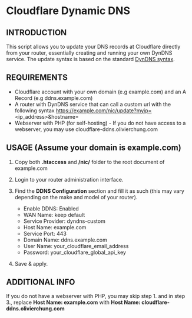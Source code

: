 # Cloudflare Dynamic DNS

## INTRODUCTION
This script allows you to update your DNS records at Cloudflare directly from your router, essentially creating and running your own DynDNS service. The update syntax is based on the standard [DynDNS syntax](https://help.dyn.com/remote-access-api/perform-update/).

## REQUIREMENTS
 - Cloudflare account with your own domain (e.g example.com) and an A Record (e.g ddns.example.com)
 - A router with DynDNS service that can call a custom url with the following syntax
    https://example.com/nic/update?myip=<ip_address>&hostname=<hostname>
 - Webserver with PHP (for self-hosting)
        - If you do not have access to a webserver, you may use
    cloudflare-ddns.olivierchung.com

## USAGE (Assume your domain is example.com)

1. Copy both **.htaccess** and **/nic/** folder to the root document of example.com
2. Login to your router administration interface.
3. Find the **DDNS Configuration** section and fill it as such (this may vary depending on the make and model of your router).

  	- Enable DDNS: Enabled
  	- WAN Name: keep default
  	- Service Provider: dyndns-custom
  	- Host Name: example.com
  	- Service Port: 443
  	- Domain Name: ddns.example.com
  	- User Name: your_cloudflare_email_address
  	- Password: your_cloudflare_global_api_key

4. Save & apply.

## ADDITIONAL INFO

If you do not have a webserver with PHP, you may skip step 1. and in step 3., replace **Host Name: example.com** with **Host Name: cloudflare-ddns.olivierchung.com**
